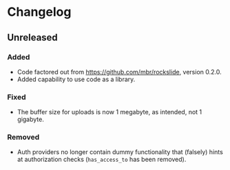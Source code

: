 # Changelog

## Unreleased

### Added

* Code factored out from <https://github.com/mbr/rockslide>, version 0.2.0.
* Added capability to use code as a library.

### Fixed

* The buffer size for uploads is now 1 megabyte, as intended, not 1 gigabyte.

### Removed

* Auth providers no longer contain dummy functionality that (falsely) hints at authorization checks (`has_access_to` has been removed).